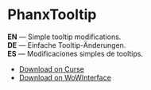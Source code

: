 PhanxTooltip
===============

**EN** — Simple tooltip modifications.  
**DE** — Einfache Tooltip-Änderungen.  
**ES** — Modificaciones simples de tooltips.

* [Download on Curse](https://www.curseforge.com/wow/addons/phanxtooltip)
* [Download on WoWInterface](https://www.wowinterface.com/downloads/info22654-PhanxTooltip.html)
